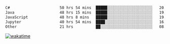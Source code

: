 <!--START_SECTION:waka-->

```txt
C#                      50 hrs 54 mins  █████░░░░░░░░░░░░░░░░░░░░   20.47 %
Java                    48 hrs 15 mins  █████░░░░░░░░░░░░░░░░░░░░   19.41 %
JavaScript              48 hrs 8 mins   █████░░░░░░░░░░░░░░░░░░░░   19.36 %
Jupyter                 40 hrs 54 mins  ████░░░░░░░░░░░░░░░░░░░░░   16.45 %
Other                   21 hrs          ██░░░░░░░░░░░░░░░░░░░░░░░   08.45 %
```

<!--END_SECTION:waka-->
[![wakatime](https://wakatime.com/badge/user/6c2f442e-41b4-42e3-bc06-d5d8203ad1da.svg)](https://wakatime.com/@6c2f442e-41b4-42e3-bc06-d5d8203ad1da)
